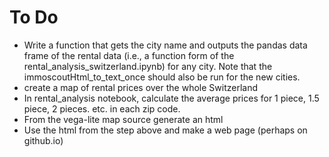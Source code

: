 # To Do

* Write a function that gets the city name and outputs the pandas data frame of the rental data (i.e., a function form of the rental_analysis_switzerland.ipynb) for any city. Note that the immoscoutHtml_to_text_once should also be run for the new cities. 
* create a map of rental prices over the whole Switzerland
* In rental_analysis notebook, calculate the average prices for 1 piece, 1.5 piece, 2 pieces. etc. in each zip code. 
* From the vega-lite map source generate an html 
* Use the html from the step above and make a web page (perhaps on github.io)